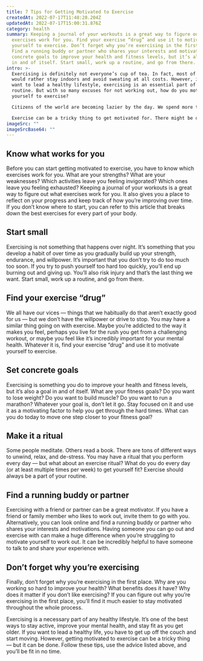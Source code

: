 ```yaml
---
title: 7 Tips for Getting Motivated to Exercise
createdAt: 2022-07-17T11:48:28.204Z
updatedAt: 2022-07-17T15:00:31.876Z
category: health
summary: Keeping a journal of your workouts is a great way to figure out what
  exercises work for you. Find your exercise “drug” and use it to motivate
  yourself to exercise. Don’t forget why you’re exercising in the first place.
  Find a running buddy or partner who shares your interests and motivations. Set
  concrete goals to improve your health and fitness levels, but it’s also a goal
  in and of itself. Start small, work up a routine, and go from there.
intro: >-
  Exercising is definitely not everyone’s cup of tea. In fact, most of us
  would rather stay indoors and avoid sweating at all costs. However, if you
  want to lead a healthy lifestyle, exercising is an essential part of your
  routine. But with so many excuses for not working out, how do you motivate
  yourself to exercise? 

  Citizens of the world are becoming lazier by the day. We spend more time watching TV, browsing the Internet, and playing video games than ever before. And it’s no wonder — these activities are incredibly sedentary and don’t exactly burn a lot of calories or leave you feeling very invigorated afterwards. 

  Exercise can be a tricky thing to get motivated for. There might be days where you feel like nothing can get you off the couch and other days when it feels like the best thing in the world — but how do you find that happy medium between being active and a sloth?
imageSrc: ""
imageSrcBase64: ""
---
```


## Know what works for you

Before you can start getting motivated to exercise, you have to know which exercises work for you. What are your strengths? What are your weaknesses? Which activities leave you feeling invigorated? Which ones leave you feeling exhausted? Keeping a journal of your workouts is a great way to figure out what exercises work for you. It also gives you a place to reflect on your progress and keep track of how you’re improving over time. If you don’t know where to start, you can refer to this article that breaks down the best exercises for every part of your body.

## Start small

Exercising is not something that happens over night. It’s something that you develop a habit of over time as you gradually build up your strength, endurance, and willpower. It’s important that you don’t try to do too much too soon. If you try to push yourself too hard too quickly, you’ll end up burning out and giving up. You’ll also risk injury and that’s the last thing we want. Start small, work up a routine, and go from there.

## Find your exercise “drug”

We all have our vices — things that we habitually do that aren’t exactly good for us — but we don’t have the willpower or drive to stop. You may have a similar thing going on with exercise. Maybe you’re addicted to the way it makes you feel, perhaps you live for the rush you get from a challenging workout, or maybe you feel like it’s incredibly important for your mental health. Whatever it is, find your exercise “drug” and use it to motivate yourself to exercise.

## Set concrete goals

Exercising is something you do to improve your health and fitness levels, but it’s also a goal in and of itself. What are your fitness goals? Do you want to lose weight? Do you want to build muscle? Do you want to run a marathon? Whatever your goal is, don’t let it go. Stay focused on it and use it as a motivating factor to help you get through the hard times. What can you do today to move one step closer to your fitness goal?

## Make it a ritual

Some people meditate. Others read a book. There are tons of different ways to unwind, relax, and de-stress. You may have a ritual that you perform every day — but what about an exercise ritual? What do you do every day (or at least multiple times per week) to get yourself fit? Exercise should always be a part of your routine. 

## Find a running buddy or partner

Exercising with a friend or partner can be a great motivator. If you have a friend or family member who likes to work out, invite them to go with you. Alternatively, you can look online and find a running buddy or partner who shares your interests and motivations. Having someone you can go out and exercise with can make a huge difference when you’re struggling to motivate yourself to work out. It can be incredibly helpful to have someone to talk to and share your experience with.

## Don’t forget why you’re exercising

Finally, don’t forget why you’re exercising in the first place. Why are you working so hard to improve your health? What benefits does it have? Why does it matter if you don’t like exercising? If you can figure out why you’re exercising in the first place, you’ll find it much easier to stay motivated throughout the whole process.

Exercising is a necessary part of any healthy lifestyle. It’s one of the best ways to stay active, improve your mental health, and stay fit as you get older. If you want to lead a healthy life, you have to get up off the couch and start moving. However, getting motivated to exercise can be a tricky thing — but it can be done. Follow these tips, use the advice listed above, and you’ll be fit in no time.
